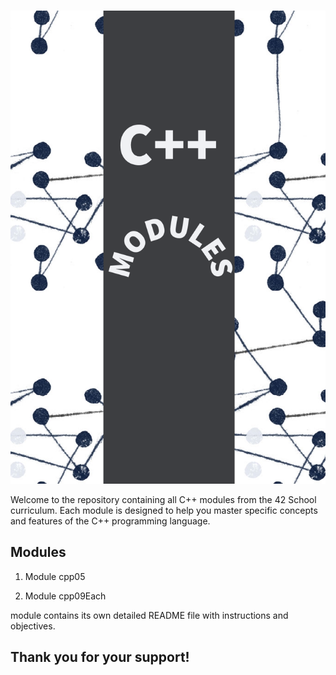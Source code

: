 #
![Header](more/Untitled.png "Optional Tooltip")

Welcome to the repository containing all C++ modules from the 42 School curriculum. Each module is designed to help you master specific concepts and features of the C++ programming language.

## Modules

1. Module cpp05

2. Module cpp09Each



&#x20;module contains its own detailed README file with instructions and objectives.

## Thank you for your support! 
